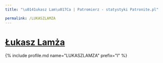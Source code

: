 ```yaml
---
title: "\u0141ukasz Lam\u017Ca | Patromierz - statystyki Patronite.pl"

permalink: /LUKASZLAMZA
---
```


# [Łukasz Lamża](https://patronite.pl/LUKASZLAMZA)

{% include profile.md name="LUKASZLAMZA" prefix="l" %}
